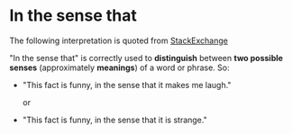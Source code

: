 # In the sense that

The following interpretation is quoted from [StackExchange](#https://english.stackexchange.com/questions/162159/meanings-of-in-the-sense-that)

"In the sense that" is correctly used to **distinguish** between **two possible senses** (approximately **meanings**) of a word or phrase. So:

- "This fact is funny, in the sense that it makes me laugh."

  or

- "This fact is funny, in the sense that it is strange."

